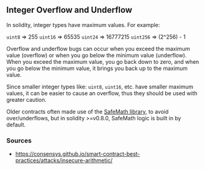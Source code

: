 ## Integer Overflow and Underflow

In solidity, integer types have maximum values. For example:

`uint8` => 255
`uint16` => 65535
`uint24` => 16777215
`uint256` => (2^256) - 1

Overflow and underflow bugs can occur when you exceed the maximum value (overflow) or when you go below the minimum value (underflow). When you exceed the maximum value, you go back down to zero, and when you go below the minimum value, it brings you back up to the maximum value.

Since smaller integer types like: `uint8`, `uint16`, etc. have smaller maximum values, it can be easier to cause an overflow, thus they should be used with greater caution.

Older contracts often made use of the [SafeMath library](https://github.com/OpenZeppelin/openzeppelin-contracts/blob/master/contracts/utils/math/SafeMath.sol), to avoid over/underflows, but in solidity >=v0.8.0, SafeMath logic is built in by default.

### Sources

- https://consensys.github.io/smart-contract-best-practices/attacks/insecure-arithmetic/
